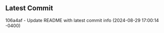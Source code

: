 
## Latest Commit
106a4af - Update README with latest commit info (2024-08-29 17:00:14 -0400) <Yunxi-Zhou>

